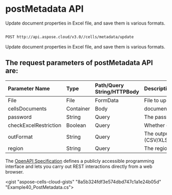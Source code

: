 # **postMetadata API**

Update document properties in Excel file, and save them is various formats. 

```bash

POST http://api.aspose.cloud/v3.0//cells/metadata/update

```
Update document properties in Excel file, and save them is various formats.

## The request parameters of **postMetadata** API are: 

| Parameter Name | Type | Path/Query String/HTTPBody | Description | 
| :- | :- | :- |:- | 
|File|File|FormData|File to upload|
|cellsDocuments|Container|Body|document properties|
|password|String|Query|The password needed to open an Excel file.|
|checkExcelRestriction|Boolean|Query|Whether check restriction of excel file when user modify cells related objects.|
|outFormat|String|Query|The output data file format.(CSV/XLS/HTML/MHTML/ODS/PDF/XML/TXT/TIFF/XLSB/XLSM/XLSX/XLTM/XLTX/XPS/PNG/JPG/JPEG/GIF/EMF/BMP/MD[Markdown]/Numbers)|
|region|String|Query|The regional settings for workbook.|


The [OpenAPI Specification](https://reference.aspose.cloud/cells/#/LightCellsController/PostMetadata) defines a publicly accessible programming interface and lets you carry out REST interactions directly from a web browser.

<gist "aspose-cells-cloud-gists" "8a5b324fdf3e574dbd747c1a1e24b05d" "Example40_PostMetadata.cs">

